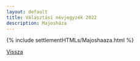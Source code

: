 ```yaml
---
layout: default
title: Választási névjegyzék 2022
description: Majosháza
---
```


{% include settlementHTMLs/Majoshaaza.html %}

[Vissza](./)